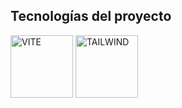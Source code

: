 


## Tecnologías del proyecto

<img src="https://github.com/H0clar/Ecommerce-Front/assets/118459488/623549d1-4863-4f2b-bd1a-faecd1bd4d8d" alt="VITE" width="100" height="100">
<img src="https://github.com/H0clar/Ecommerce-Front/assets/118459488/d58c1b99-56ff-4aee-98f2-42674765ed80" alt="TAILWIND" width="100" height="100">





